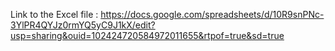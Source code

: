 Link to the Excel file :  https://docs.google.com/spreadsheets/d/10R9snPNc-3YlPR4QYJz0rmYQ5yC9J1kX/edit?usp=sharing&ouid=102424720584972011655&rtpof=true&sd=true
